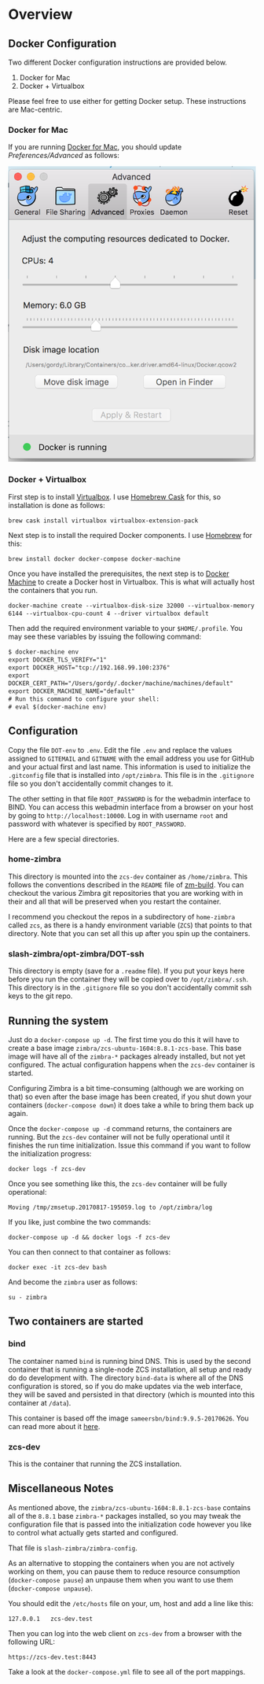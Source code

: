 # Overview

## Docker Configuration

Two different Docker configuration instructions are provided below.

1. Docker for Mac
2. Docker + Virtualbox

Please feel free to use either for getting Docker setup.  These instructions are Mac-centric.

### Docker for Mac

If you are running [Docker for Mac](https://www.docker.com/docker-mac), you should update
_Preferences/Advanced_ as follows:

![docker-mac-settings](media/docker-mac-settings.png)



### Docker + Virtualbox

First step is to install [Virtualbox](https://www.virtualbox.org/wiki/VirtualBox).  I use [Homebrew Cask](https://caskroom.github.io/) for this, so installation is done as follows:

	brew cask install virtualbox virtualbox-extension-pack

Next step is to install the required Docker components.  I use [Homebrew](https://brew.sh/) for this:

	brew install docker docker-compose docker-machine

Once you have installed the prerequisites, the next step is to [Docker Machine](https://docs.docker.com/machine/overview/) to create a Docker host in Virtualbox.  This is what will actually host the containers that you run.

	docker-machine create --virtualbox-disk-size 32000 --virtualbox-memory 6144 --virtualbox-cpu-count 4 --driver virtualbox default

Then add the required environment variable to your `$HOME/.profile`.  You may see these variables by issuing the following command:

    $ docker-machine env
    export DOCKER_TLS_VERIFY="1"
    export DOCKER_HOST="tcp://192.168.99.100:2376"
    export DOCKER_CERT_PATH="/Users/gordy/.docker/machine/machines/default"
    export DOCKER_MACHINE_NAME="default"
    # Run this command to configure your shell:
    # eval $(docker-machine env)

## Configuration

Copy the file `DOT-env` to `.env`.  Edit the file `.env` and replace the values
assigned to `GITEMAIL` and `GITNAME` with the email address you use for GitHub
and your actual first and last name. This information is used to initialize the
`.gitconfig` file that is installed into `/opt/zimbra`. This file is in the
`.gitignore` file so you don't accidentally commit changes to it.

The other setting in that file `ROOT_PASSWORD` is for the webadmin interface
to BIND.  You can access this webadmin interface from a browser on your
host by going to `http://localhost:10000`. Log in with username `root`
and password with whatever is specified by `ROOT_PASSWORD`.


Here are a few special directories.

### home-zimbra

This directory is mounted into the `zcs-dev` container as `/home/zimbra`. This
follows the conventions described in the `README` file of [zm-build](https://github.com/Zimbra/zm-build).
You can checkout the various Zimbra git repositories that you are working
with in their and all that will be preserved when you restart the container.

I recommend you checkout the repos in a subdirectory of `home-zimbra` called
`zcs`, as there is a handy environment variable (`ZCS`) that points to that
directory. Note that you can set all this up after you spin up the containers.

### slash-zimbra/opt-zimbra/DOT-ssh

This directory is empty (save for a `.readme` file).  If you put your
keys here before you run the container they will be copied over to 
`/opt/zimbra/.ssh`.  This directory is in the `.gitignore` file so you
don't accidentally commit ssh keys to the git repo.

## Running the system

Just do a `docker-compose up -d`.  The first time you do this it will have
to create a base image `zimbra/zcs-ubuntu-1604:8.8.1-zcs-base`.  This base
image will have all of the `zimbra-*` packages already installed, but not
yet configured.  The actual configuration happens when the `zcs-dev` container is 
started.

Configuring Zimbra is a bit time-consuming (although we are working on that)
so even after the base image has been created, if you shut down your
containers (`docker-compose down`) it does take a while to bring them back
up again.

Once the `docker-compose up -d` command returns, the containers are running.
But the `zcs-dev` container will not be fully operational until it finishes
the run time initialization.  Issue this command if you want to follow the
initialization progress:

    docker logs -f zcs-dev

Once you see something like this, the `zcs-dev` container will be
fully operational:

    Moving /tmp/zmsetup.20170817-195059.log to /opt/zimbra/log

If you like, just combine the two commands:

    docker-compose up -d && docker logs -f zcs-dev

You can then connect to that container as follows:

    docker exec -it zcs-dev bash

And become the `zimbra` user as follows:

    su - zimbra

## Two containers are started

### bind

The container named `bind` is running bind DNS. This is used by the second container
that is running a single-node ZCS installation, all setup and ready do do development
with.  The directory `bind-data` is where all of the DNS configuration is stored,
so if you do make updates via the web interface, they will be saved and persisted
in that directory (which is mounted into this container at `/data`).

This container is based off the image `sameersbn/bind:9.9.5-20170626`.  You 
can read more about it [here](https://github.com/sameersbn/docker-bind).

### zcs-dev

This is the container that running the ZCS installation.

## Miscellaneous Notes

As mentioned above, the `zimbra/zcs-ubuntu-1604:8.8.1-zcs-base` contains
all of the `8.8.1` base `zimbra-*` packages installed, so you may tweak
the configuration file that is passed into the initialization code
however you like to control what actually gets started and configured.

That file is `slash-zimbra/zimbra-config`.

As an alternative to stopping the containers when you are not actively working
on them, you can pause them to reduce resource consumption (`docker-compose pause`)
an unpause them when you want to use them (`docker-compose unpause`).

You should edit the `/etc/hosts` file on your, um, host and add a line like this:

    127.0.0.1   zcs-dev.test

Then you can log into the web client on `zcs-dev` from a browser with the following
URL:

    https://zcs-dev.test:8443

Take a look at the `docker-compose.yml` file to see all of the port mappings.

